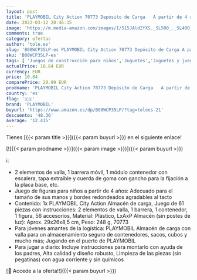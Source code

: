 ```yaml
---
layout: post
title: 'PLAYMOBIL City Action 70773 Depósito de Carga   A partir de 4 años'
date: 2022-03-12 20:46:35
image: 'https://m.media-amazon.com/images/I/515JAldZfXS._SL500_._SL400_.jpg'
comments: true
category: ofertas
author: 'tole.es'
slug: 'B08WCP35LP-es PLAYMOBIL City Action 70773 Depósito de Carga A partir de...'
sku: 'B08WCP35LP-es'
tags: [ 'Juegos de construcción para niños','Juguetes','Juguetes y juegos','Sets de construcción','playmobil', ]
actualPrice: 10.84 EUR
currency: EUR
price: 10.84
comparePrice: 20.99 EUR
prodname: 'PLAYMOBIL City Action 70773 Depósito de Carga   A partir de 4 años'
country: 'es'
flag: '🇪🇸'
brand: 'PLAYMOBIL'
buyurl: 'https://www.amazon.es/dp/B08WCP35LP/?tag=tolees-21'
descuento: '48.36'
average: '12.415'
---
```


Tienes [{{< param title >}}]({{< param buyurl >}}) en el siguiente enlace!

[![{{< param prodname >}}]({{< param image >}})]({{< param buyurl >}})

ℹ️:

- 2 elementos de valla, 1 barrera móvil, 1 módulo contenedor con escalera, tapa extraíble y cuerda de goma con gancho para la fijación a la placa base, etc.
- Juego de figuras para niños a partir de 4 años: Adecuado para el tamaño de sus manos y bordes redondeados agradables al tacto
- Contenido: 1x PLAYMOBIL City Action Almacén de carga, Juego de 61 piezas con instrucciones: 2 elementos de valla, 1 barrera, 1 contenedor, 1 figura, 56 accesorios, Material: Plástico, LxAxP Almacén (sin postes de luz): Aprox. 29x26x8,5 cm, Peso: 248 g, 70773
- Para jóvenes amantes de la logística: PLAYMOBIL Almacén de carga con valla para un almacenamiento seguro de contenedores, sacos, cubos y mucho más; Jugando en el puerto de PLAYMOBIL
- Para jugar a diario: Incluye instrucciones para montarlo con ayuda de los padres, Alta calidad y diseño robusto, Limpieza de las piezas (sin pegatinas) con agua corriente y sin químicos

[🛒 Accede a la oferta!!]({{< param buyurl >}})
